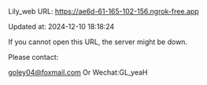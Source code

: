 Lily_web URL: https://ae6d-61-165-102-156.ngrok-free.app

Updated at: 2024-12-10 18:18:24

If you cannot open this URL, the server might be down.

Please contact: 

goley04@foxmail.com Or Wechat:GL_yeaH